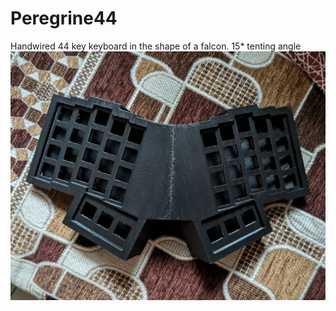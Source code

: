 # Peregrine44
Handwired 44 key keyboard in the shape of a falcon. 15* tenting angle
![Photo1](Peregrine44.jpg?raw=true)
